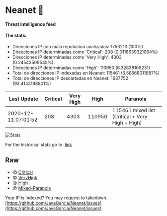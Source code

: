 # Neanet :hocho:
#### Threat intelligence feed
#### The stats:

- Direcciones IP con mala reputacion analizadas: 1753213 (100%)
- Direcciones IP determinadas como 'Critical':  208 (0.0118639321064%)
- Direcciones IP determinadas como 'Very High':  4303 (0.24543509545%)
- Direcciones IP determinadas como 'High':  110950 (6.32838109231)
- Total de direcciones IP indexadas en Neanet:  115461 (6.58568011987%)
- Total de direcciones IP descartadas en Neanet:  1637752 (93.4143198801%)

| Last Update | Critical | Very High | High | Paranoia |
| --- | --- | --- | --- | --- |
| 2020-12-11 07:01:52 | 208 | 4303 | 110950 | 115461 mixed list (Critical + Very High + High)|

![Stats](https://docs.google.com/spreadsheets/d/e/2PACX-1vSnaNMIXVabIpDJjufMlzH7poXnshF3mgd8Is1g9ytUEzVsP5my4Trn8f-xkoLLQ38xpL3HtmUexLo6/pubchart?oid=501124687&format=image)

For the historical stats go to: [link](/stats.csv)
## Raw
- :scream: [Critical](https://raw.githubusercontent.com/JavaGarcia/Neanet/master/blacklists/neanet_critical.txt)
- :fearful: [VeryHigh](https://raw.githubusercontent.com/JavaGarcia/Neanet/master/blacklists/neanet_veryHigh.txtt)
- :frowning: [High](https://raw.githubusercontent.com/JavaGarcia/Neanet/master/blacklists/neanet_high.txt)
- :dizzy_face: [Mixed-Paranoia](https://raw.githubusercontent.com/JavaGarcia/Neanet/master/blacklists/neanet_all.txt)


Your IP is indexed? You may request to takedown. [https://github.com/JavaGarcia/Neanet/issues](https://github.com/JavaGarcia/Neanet/issues)















































































































































































































































































































































































































































































































































































































































































































































































































































































































































































































































































































































































































































































































































































































































































































































































































































































































































































































































































































































































































































































































































































































































































































































































































































































































































































































































































































































































































